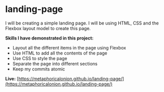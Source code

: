 # landing-page
I will be creating a simple landing page. I will be using HTML, CSS and the Flexbox layout model to create this page. 

**Skills I have demonstrated in this project:**
- Layout all the different items in the page using Flexbox
- Use HTML to add all the contents of the page
- Use CSS to style the page
- Separate the page into different sections
- Keep my commits atomic

**Live:**
[https://metaphoricalonion.github.io/landing-page/](https://metaphoricalonion.github.io/landing-page/)
